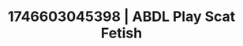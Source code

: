 ---
categories:
- Roleplay seduction
- Kinky dreams
- AI-generated
- Erotic dance
- Slow undress
- Artistic nudes
- ASMR
- Cosplay
image: /assets/images/1746603045398.jpg
layout: post
seo:
  description: Featured content with sensual ABDL Play, Scat Fetish. HD images available.
  keywords: ABDL Play, Scat Fetish
  og_image: /assets/images/1746603045398.jpg
  schema_type: VisualArtwork
tags:
- '#1746603045398'
- Scat Fetish
- ABDL Play
title: 1746603045398 | ABDL Play Scat Fetish
---